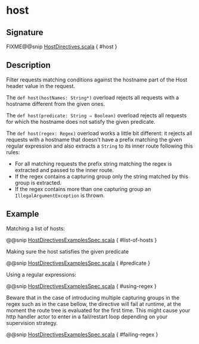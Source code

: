 <a id="host"></a>
# host

## Signature

FIXME@@snip [HostDirectives.scala](../../../../../../../../../akka-http/src/main/scala/akka/http/scaladsl/server/directives/HostDirectives.scala) { #host }

## Description

Filter requests matching conditions against the hostname part of the Host header value in the request.

The `def host(hostNames: String*)` overload rejects all requests with a hostname different from the given ones.

The `def host(predicate: String ⇒ Boolean)` overload rejects all requests for which the hostname does
not satisfy the given predicate.

The `def host(regex: Regex)` overload works a little bit different: it rejects all requests with a hostname
that doesn't have a prefix matching the given regular expression and also extracts a `String` to its
inner route following this rules:

>
 * For all matching requests the prefix string matching the regex is extracted and passed to the inner route.
 * If the regex contains a capturing group only the string matched by this group is extracted.
 * If the regex contains more than one capturing group an `IllegalArgumentException` is thrown.

## Example

Matching a list of hosts:

@@snip [HostDirectivesExamplesSpec.scala](../../../../../../../test/scala/docs/http/scaladsl/server/directives/HostDirectivesExamplesSpec.scala) { #list-of-hosts }

Making sure the host satisfies the given predicate

@@snip [HostDirectivesExamplesSpec.scala](../../../../../../../test/scala/docs/http/scaladsl/server/directives/HostDirectivesExamplesSpec.scala) { #predicate }

Using a regular expressions:

@@snip [HostDirectivesExamplesSpec.scala](../../../../../../../test/scala/docs/http/scaladsl/server/directives/HostDirectivesExamplesSpec.scala) { #using-regex }

Beware that in the case of introducing multiple capturing groups in the regex such as in the case bellow, the
directive will fail at runtime, at the moment the route tree is evaluated for the first time. This might cause
your http handler actor to enter in a fail/restart loop depending on your supervision strategy.

@@snip [HostDirectivesExamplesSpec.scala](../../../../../../../test/scala/docs/http/scaladsl/server/directives/HostDirectivesExamplesSpec.scala) { #failing-regex }